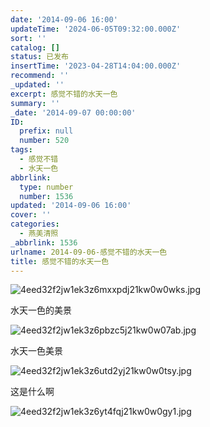```yaml
---
date: '2014-09-06 16:00'
updateTime: '2024-06-05T09:32:00.000Z'
sort: ''
catalog: []
status: 已发布
insertTime: '2023-04-28T14:04:00.000Z'
recommend: ''
_updated: ''
excerpt: 感觉不错的水天一色
summary: ''
_date: '2014-09-07 00:00:00'
ID:
  prefix: null
  number: 520
tags:
  - 感觉不错
  - 水天一色
abbrlink:
  type: number
  number: 1536
updated: '2014-09-06 16:00'
cover: ''
categories:
  - 燕美清照
_abbrlink: 1536
urlname: 2014-09-06-感觉不错的水天一色
title: 感觉不错的水天一色
---
```


![4eed32f2jw1ek3z6mxxpdj21kw0w0wks.jpg](https://image.bmqy.net/upload/56d58189e6218f8b657dd4373d9d944f.jpg)


水天一色的美景


![4eed32f2jw1ek3z6pbzc5j21kw0w07ab.jpg](https://image.bmqy.net/upload/71b9494f40839dba3e97ed7d80aa6742.jpg)


水天一色美景


![4eed32f2jw1ek3z6utd2yj21kw0w0tsy.jpg](https://image.bmqy.net/upload/2665d8846f1f0914e0269be42923e445.jpg)


这是什么啊


![4eed32f2jw1ek3z6yt4fqj21kw0w0gy1.jpg](https://image.bmqy.net/upload/ed14eca8b79e7cb9d66efce745cef8db.jpg)

